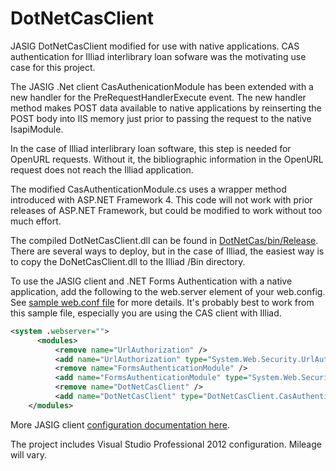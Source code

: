 DotNetCasClient
===============

JASIG DotNetCasClient modified for use with native applications.  CAS authentication for Illiad interlibrary loan sofware was the motivating use case for this project.

The JASIG .Net client CasAuthenicationModule has been extended with a new handler for the PreRequestHandlerExecute event. The new handler method makes POST data available to native applications by reinserting the POST body into IIS memory just prior to passing the request to the native IsapiModule. 

In the case of Illiad interlibrary loan software, this step is needed for OpenURL requests. Without it, the bibliographic information in the OpenURL request does not reach the Illiad application.  

The modified CasAuthenticationModule.cs uses a wrapper method introduced with ASP.NET Framework 4. This code will not work with prior releases of ASP.NET Framework, but could be modified to work without too much effort. 

The compiled DotNetCasClient.dll can be found in <a href="https://github.com/mspalti/DotNetCasClient/tree/master/DotNetCasClient/bin/Release">DotNetCas/bin/Release</a>. There are several ways to deploy, but in the case of Illiad, the easiest way is to copy the DoNetCasClient.dll to the Illiad /Bin directory.

To use the JASIG client and .NET Forms Authentication with a native application, add the following to the web.server 
element of your web.config.  See <a href="https://github.com/mspalti/DotNetCasClient/blob/master/Configuration/web.config">sample web.conf file</a> for more details. It's probably best to work from this sample file, especially you are using the CAS client with Illiad.

```xml
<system .webserver=""> 
      <modules>
		  <remove name="UrlAuthorization" />
		  <add name="UrlAuthorization" type="System.Web.Security.UrlAuthorizationModule" />
 		  <remove name="FormsAuthenticationModule" />
		  <add name="FormsAuthenticationModule" type="System.Web.Security.FormsAuthenticationModule" />
		  <remove name="DotNetCasClient" />
		  <add name="DotNetCasClient" type="DotNetCasClient.CasAuthenticationModule,DotNetCasClient" />		
    </modules>
```


More JASIG client <a href="https://wiki.jasig.org/display/CASC/.Net+Cas+Client">configuration documentation here</a>.

The project includes Visual Studio Professional 2012 configuration. Mileage will vary. 
